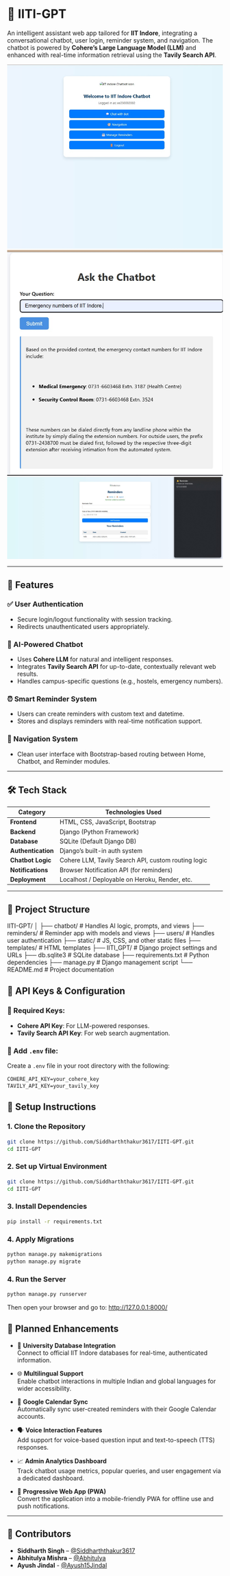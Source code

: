 # 🧠 IITI-GPT

An intelligent assistant web app tailored for **IIT Indore**, integrating a conversational chatbot, user login, reminder system, and navigation. The chatbot is powered by **Cohere’s Large Language Model (LLM)** and enhanced with real-time information retrieval using the **Tavily Search API**.

![HomePage Screenshot](https://github.com/Siddharththakur3617/IITI-GPT/blob/main/assets/home_demo.jpg)
![Chatbot Screenshot](https://github.com/Siddharththakur3617/IITI-GPT/blob/main/assets/chatbot_demo2.jpg)
![Reminder Screenshot](https://github.com/Siddharththakur3617/IITI-GPT/blob/main/assets/reminder_demo.jpg)

---

## 🚀 Features

### ✅ User Authentication
- Secure login/logout functionality with session tracking.
- Redirects unauthenticated users appropriately.

### 💬 AI-Powered Chatbot
- Uses **Cohere LLM** for natural and intelligent responses.
- Integrates **Tavily Search API** for up-to-date, contextually relevant web results.
- Handles campus-specific questions (e.g., hostels, emergency numbers).

### ⏰ Smart Reminder System
- Users can create reminders with custom text and datetime.
- Stores and displays reminders with real-time notification support.

### 🧭 Navigation System
- Clean user interface with Bootstrap-based routing between Home, Chatbot, and Reminder modules.

---

## 🛠️ Tech Stack

| Category         | Technologies Used                                      |
|------------------|--------------------------------------------------------|
| **Frontend**     | HTML, CSS, JavaScript, Bootstrap                       |
| **Backend**      | Django (Python Framework)                              |
| **Database**     | SQLite (Default Django DB)                             |
| **Authentication** | Django’s built-in auth system                         |
| **Chatbot Logic**| Cohere LLM, Tavily Search API, custom routing logic    |
| **Notifications**| Browser Notification API (for reminders)               |
| **Deployment**   | Localhost / Deployable on Heroku, Render, etc.         |

---

## 🧩 Project Structure

IITI-GPT/
│
├── chatbot/ # Handles AI logic, prompts, and views
├── reminders/ # Reminder app with models and views
├── users/ # Handles user authentication
├── static/ # JS, CSS, and other static files
├── templates/ # HTML templates
├── IITI_GPT/ # Django project settings and URLs
├── db.sqlite3 # SQLite database
├── requirements.txt # Python dependencies
├── manage.py # Django management script
└── README.md # Project documentation

## 🔌 API Keys & Configuration

### 🔐 Required Keys:
- **Cohere API Key**: For LLM-powered responses.
- **Tavily Search API Key**: For web search augmentation.

### 📁 Add `.env` file:
Create a `.env` file in your root directory with the following:
```env
COHERE_API_KEY=your_cohere_key
TAVILY_API_KEY=your_tavily_key
```
## 🧪 Setup Instructions

### 1. Clone the Repository

```bash
git clone https://github.com/Siddharththakur3617/IITI-GPT.git
cd IITI-GPT
```

### 2. Set up Virtual Environment

```bash
git clone https://github.com/Siddharththakur3617/IITI-GPT.git
cd IITI-GPT
```

### 3. Install Dependencies

```bash
pip install -r requirements.txt
```

### 4. Apply Migrations

```bash
python manage.py makemigrations
python manage.py migrate
```

### 4. Run the Server

```bash
python manage.py runserver
```
Then open your browser and go to: http://127.0.0.1:8000/

## 📅 Planned Enhancements

- 🧠 **University Database Integration**  
  Connect to official IIT Indore databases for real-time, authenticated information.

- 🌐 **Multilingual Support**  
  Enable chatbot interactions in multiple Indian and global languages for wider accessibility.

- 📅 **Google Calendar Sync**  
  Automatically sync user-created reminders with their Google Calendar accounts.

- 🗣️ **Voice Interaction Features**  
  Add support for voice-based question input and text-to-speech (TTS) responses.

- 📈 **Admin Analytics Dashboard**  
  Track chatbot usage metrics, popular queries, and user engagement via a dedicated dashboard.

- 📱 **Progressive Web App (PWA)**  
  Convert the application into a mobile-friendly PWA for offline use and push notifications.

---

## 🤝 Contributors

- **Siddharth Singh** – [@Siddharththakur3617](https://github.com/Siddharththakur3617)
- **Abhitulya Mishra** – [@Abhitulya](https://github.com/Abhitulya)
- **Ayush Jindal** - [@Ayush15Jindal](https://github.com/Ayush15Jindal)
 
